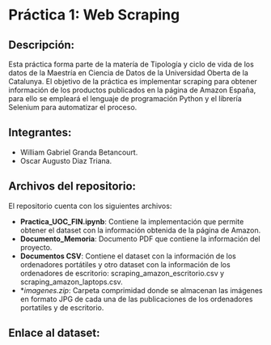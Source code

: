 # Práctica 1: Web Scraping

## Descripción: 

Esta práctica forma parte de la matería de Tipología y ciclo de vida de los datos de la Maestría en Ciencia de Datos de la Universidad Oberta de la Catalunya. El objetivo de la práctica es implementar scraping para obtener información de los productos publicados en la página de Amazon España, para ello se empleará el lenguaje de programación Python y el librería Selenium para automatizar el proceso. 

## Integrantes: 
- William Gabriel Granda Betancourt.
- Oscar Augusto Diaz Triana. 

## Archivos del repositorio: 

El repositorio cuenta con los siguientes archivos: 

- **Practica_UOC_FIN.ipynb**: Contiene la implementación que permite obtener el dataset con la información obtenida de la página de Amazon.
- **Documento_Memoria**: Documento PDF que contiene la información del proyecto. 
- **Documentos CSV**: Contiene el dataset con la información de los ordenadores portátiles y otro dataset con la información de los ordenadores de escritorio: scraping_amazon_escritorio.csv y scraping_amazon_laptops.csv. 
- **imagenes.zip*: Carpeta comprimidad donde se almacenan las imágenes en formato JPG de cada una de las publicaciones de los ordenadores portatiles y de escritorio.

## Enlace al dataset: 
